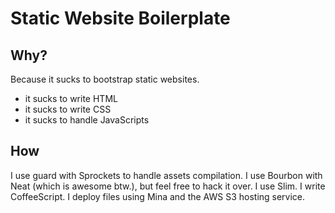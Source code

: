 # Static Website Boilerplate

## Why?

Because it sucks to bootstrap static websites.

 * it sucks to write HTML
 * it sucks to write CSS
 * it sucks to handle JavaScripts

## How

I use guard with Sprockets to handle assets compilation.
I use Bourbon with Neat (which is awesome btw.), but feel free to hack it over.
I use Slim.
I write CoffeeScript.
I deploy files using Mina and the AWS S3 hosting service.
